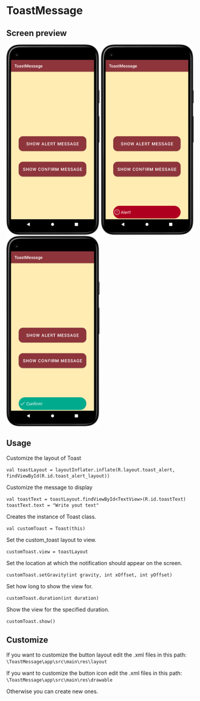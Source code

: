 # ToastMessage
## Screen preview
<p float="left">
<img height="500em" src="ToastMessage0.png" title="ToastMessage's screen preview">
<img height="500em" src="ToastMessage1.png" title="ToastMessage's screen preview">
<img height="500em" src="ToastMessage2.png" title="ToastMessage's screen preview">
</p>

## Usage
Customize the layout of Toast
```
val toastLayout = layoutInflater.inflate(R.layout.toast_alert, findViewById(R.id.toast_alert_layout))
```
Customize the message to display
```
val toastText = toastLayout.findViewById<TextView>(R.id.toastText)
toastText.text = "Write yout text"
```
Creates the instance of Toast class.
```
val customToast = Toast(this)
```
Set the custom_toast layout to view.
```
customToast.view = toastLayout
```
Set the location at which the notification should appear on the screen.
```
customToast.setGravity(int gravity, int xOffset, int yOffset)
```
Set how long to show the view for.
```
customToast.duration(int duration)
```
Show the view for the specified duration.
```
customToast.show()
```
## Customize
If you want to customize the button layout edit the .xml files in this path: ```\ToastMessage\app\src\main\res\layout ```

If you want to customize the button icon edit the .xml files in this path: ```\ToastMessage\app\src\main\res\drawable ```

Otherwise you can create new ones.
